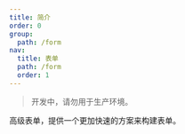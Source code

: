 ```yaml
---
title: 简介
order: 0
group:
  path: /form
nav:
  title: 表单
  path: /form
  order: 1
---
```


> 开发中，请勿用于生产环境。

高级表单，提供一个更加快速的方案来构建表单。
